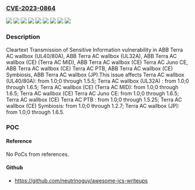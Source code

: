 ### [CVE-2023-0864](https://cve.mitre.org/cgi-bin/cvename.cgi?name=CVE-2023-0864)
![](https://img.shields.io/static/v1?label=Product&message=Terra%20AC%20wallbox%20(CE)%20%20(Terra%20AC%20MID)&color=blue)
![](https://img.shields.io/static/v1?label=Product&message=Terra%20AC%20wallbox%20(CE)%20%20Terra%20AC%20Juno%20CE&color=blue)
![](https://img.shields.io/static/v1?label=Product&message=Terra%20AC%20wallbox%20(CE)%20Symbiosis&color=blue)
![](https://img.shields.io/static/v1?label=Product&message=Terra%20AC%20wallbox%20(CE)%20Terra%20AC%20PTB%20&color=blue)
![](https://img.shields.io/static/v1?label=Product&message=Terra%20AC%20wallbox%20(JP)&color=blue)
![](https://img.shields.io/static/v1?label=Product&message=Terra%20AC%20wallbox%20(UL32A)%20&color=blue)
![](https://img.shields.io/static/v1?label=Product&message=Terra%20AC%20wallbox%20(UL40%2F80A)&color=blue)
![](https://img.shields.io/static/v1?label=Version&message=1.0%3B0%20&color=brightgreen)
![](https://img.shields.io/static/v1?label=Vulnerability&message=CWE-319%20Cleartext%20Transmission%20of%20Sensitive%20Information&color=brightgreen)

### Description

Cleartext Transmission of Sensitive Information vulnerability in ABB Terra AC wallbox (UL40/80A), ABB Terra AC wallbox (UL32A), ABB Terra AC wallbox (CE) (Terra AC MID), ABB Terra AC wallbox (CE) Terra AC Juno CE, ABB Terra AC wallbox (CE) Terra AC PTB, ABB Terra AC wallbox (CE) Symbiosis, ABB Terra AC wallbox (JP).This issue affects Terra AC wallbox (UL40/80A): from 1.0;0 through 1.5.5; Terra AC wallbox (UL32A) : from 1.0;0 through 1.6.5; Terra AC wallbox (CE) (Terra AC MID): from 1.0;0 through 1.6.5; Terra AC wallbox (CE) Terra AC Juno CE: from 1.0;0 through 1.6.5; Terra AC wallbox (CE) Terra AC PTB : from 1.0;0 through 1.5.25; Terra AC wallbox (CE) Symbiosis: from 1.0;0 through 1.2.7; Terra AC wallbox (JP): from 1.0;0 through 1.6.5.

### POC

#### Reference
No PoCs from references.

#### Github
- https://github.com/neutrinoguy/awesome-ics-writeups

